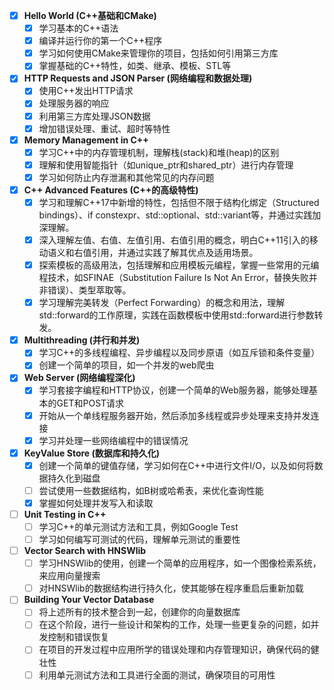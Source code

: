 - [X] **Hello World (C++基础和CMake)**
   - [X] 学习基本的C++语法
   - [X] 编译并运行你的第一个C++程序
   - [X] 学习如何使用CMake来管理你的项目，包括如何引用第三方库
   - [X] 掌握基础的C++特性，如类、继承、模板、STL等

- [X] **HTTP Requests and JSON Parser (网络编程和数据处理)**
   - [X] 使用C++发出HTTP请求
   - [X] 处理服务器的响应
   - [X] 利用第三方库处理JSON数据
   - [X] 增加错误处理、重试、超时等特性

- [X] **Memory Management in C++**
   - [X] 学习C++中的内存管理机制，理解栈(stack)和堆(heap)的区别
   - [X] 理解和使用智能指针（如unique_ptr和shared_ptr）进行内存管理
   - [X] 学习如何防止内存泄漏和其他常见的内存问题

- [X] **C++ Advanced Features (C++的高级特性)**
   - [X] 学习和理解C++17中新增的特性，包括但不限于结构化绑定（Structured bindings）、if constexpr、std::optional、std::variant等，并通过实践加深理解。
   - [X] 深入理解左值、右值、左值引用、右值引用的概念，明白C++11引入的移动语义和右值引用，并通过实践了解其优点及适用场景。
   - [X] 探索模板的高级用法，包括理解和应用模板元编程，掌握一些常用的元编程技术，如SFINAE（Substitution Failure Is Not An Error，替换失败并非错误）、类型萃取等。
   - [X] 学习理解完美转发（Perfect Forwarding）的概念和用法，理解std::forward的工作原理，实践在函数模板中使用std::forward进行参数转发。

- [X] **Multithreading (并行和并发)**
   - [X] 学习C++的多线程编程、异步编程以及同步原语（如互斥锁和条件变量）
   - [X] 创建一个简单的项目，如一个并发的web爬虫

- [X] **Web Server (网络编程深化)**
   - [X] 学习套接字编程和HTTP协议，创建一个简单的Web服务器，能够处理基本的GET和POST请求
   - [X] 开始从一个单线程服务器开始，然后添加多线程或异步处理来支持并发连接
   - [X] 学习并处理一些网络编程中的错误情况

- [X] **KeyValue Store (数据库和持久化)**
   - [X] 创建一个简单的键值存储，学习如何在C++中进行文件I/O，以及如何将数据持久化到磁盘
   - [ ] 尝试使用一些数据结构，如B树或哈希表，来优化查询性能
   - [X] 掌握如何处理并发写入和读取

- [ ] **Unit Testing in C++**
   - [ ] 学习C++的单元测试方法和工具，例如Google Test
   - [ ] 学习如何编写可测试的代码，理解单元测试的重要性

- [ ] **Vector Search with HNSWlib**
   - [ ] 学习HNSWlib的使用，创建一个简单的应用程序，如一个图像检索系统，来应用向量搜索
   - [ ] 对HNSWlib的数据结构进行持久化，使其能够在程序重启后重新加载

- [ ] **Building Your Vector Database**
   - [ ] 将上述所有的技术整合到一起，创建你的向量数据库
   - [ ] 在这个阶段，进行一些设计和架构的工作，处理一些更复杂的问题，如并发控制和错误恢复
   - [ ] 在项目的开发过程中应用所学的错误处理和内存管理知识，确保代码的健壮性
   - [ ] 利用单元测试方法和工具进行全面的测试，确保项目的可用性
